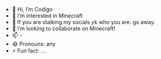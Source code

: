 - 👋 Hi, I’m Codigo
- 👀 I’m interested in Minecraft
- 🌱 If you are stalking my socials yk who you are. go away.
- 💞️ I’m looking to collaborate on Minecraft!
- 📫 -
- 😄 Pronouns: any
- ⚡ Fun fact: ...

<!---
OminnaArtist/OminnaArtist is a ✨ special ✨ repository because its `README.md` (this file) appears on your GitHub profile.
You can click the Preview link to take a look at your changes.
--->
